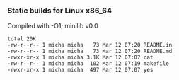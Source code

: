 ### Static builds for Linux x86_64

Compiled with -O1; minilib v0.0

```
total 20K
-rw-r--r-- 1 micha micha   73 Mar 12 07:20 README.in
-rw-r--r-- 1 micha micha   73 Mar 12 07:20 README.md
-rwxr-xr-x 1 micha micha 3.1K Mar 12 07:07 cat
-rw-r--r-- 1 micha micha  102 Mar 12 07:19 makefile
-rwxr-xr-x 1 micha micha  497 Mar 12 07:07 yes
```
